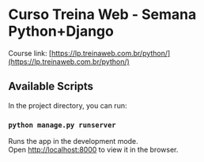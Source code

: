 # Curso  Treina Web - Semana Python+Django

Course link: [https://lp.treinaweb.com.br/python/](https://lp.treinaweb.com.br/python/)
## Available Scripts

In the project directory, you can run:

### `python manage.py runserver`

Runs the app in the development mode.<br />
Open [http://localhost:8000](http://localhost:8000) to view it in the browser.

